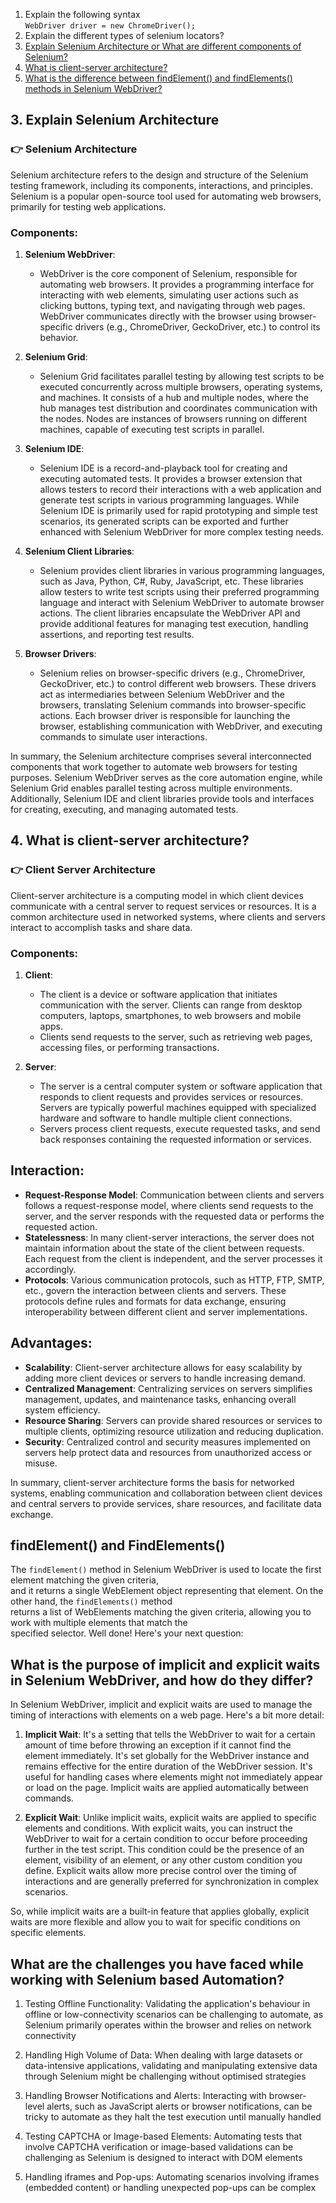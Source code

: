 1. Explain the following syntax  
`WebDriver driver = new ChromeDriver();`
2. Explain the different types of selenium locators?
3. [Explain Selenium Architecture or What are different components of Selenium?](#👉-selenium-architecture)
4. [What is client-server architecture?](#👉-client-server-architecture)
5. [What is the difference between findElement() and findElements() methods in Selenium WebDriver?](#👉-findElement()-FindElements())


## 3. Explain Selenium Architecture
### 👉 Selenium Architecture

Selenium architecture refers to the design and structure of the Selenium testing framework, including its components, interactions, and principles. Selenium is a popular open-source tool used for automating web browsers, primarily for testing web applications.

### Components:

1. **Selenium WebDriver**:  
   - WebDriver is the core component of Selenium, responsible for automating web browsers. It provides a programming interface for interacting with web elements, simulating user actions such as clicking buttons, typing text, and navigating through web pages. WebDriver communicates directly with the browser using browser-specific drivers (e.g., ChromeDriver, GeckoDriver, etc.) to control its behavior.

2. **Selenium Grid**:  
   - Selenium Grid facilitates parallel testing by allowing test scripts to be executed concurrently across multiple browsers, operating systems, and machines. It consists of a hub and multiple nodes, where the hub manages test distribution and coordinates communication with the nodes. Nodes are instances of browsers running on different machines, capable of executing test scripts in parallel.

3. **Selenium IDE**:  
   - Selenium IDE is a record-and-playback tool for creating and executing automated tests. It provides a browser extension that allows testers to record their interactions with a web application and generate test scripts in various programming languages. While Selenium IDE is primarily used for rapid prototyping and simple test scenarios, its generated scripts can be exported and further enhanced with Selenium WebDriver for more complex testing needs.

4. **Selenium Client Libraries**:  
   - Selenium provides client libraries in various programming languages, such as Java, Python, C#, Ruby, JavaScript, etc. These libraries allow testers to write test scripts using their preferred programming language and interact with Selenium WebDriver to automate browser actions. The client libraries encapsulate the WebDriver API and provide additional features for managing test execution, handling assertions, and reporting test results.

5. **Browser Drivers**:  
   - Selenium relies on browser-specific drivers (e.g., ChromeDriver, GeckoDriver, etc.) to control different web browsers. These drivers act as intermediaries between Selenium WebDriver and the browsers, translating Selenium commands into browser-specific actions. Each browser driver is responsible for launching the browser, establishing communication with WebDriver, and executing commands to simulate user interactions.

In summary, the Selenium architecture comprises several interconnected components that work together to automate web browsers for testing purposes. Selenium WebDriver serves as the core automation engine, while Selenium Grid enables parallel testing across multiple environments. Additionally, Selenium IDE and client libraries provide tools and interfaces for creating, executing, and managing automated tests.

## 4. What is client-server architecture?
### 👉 Client Server Architecture

Client-server architecture is a computing model in which client devices communicate with a central server to request services or resources. It is a common architecture used in networked systems, where clients and servers interact to accomplish tasks and share data.

### Components:

1. **Client**:
   - The client is a device or software application that initiates communication with the server. Clients can range from desktop computers, laptops, smartphones, to web browsers and mobile apps.
   - Clients send requests to the server, such as retrieving web pages, accessing files, or performing transactions.

2. **Server**:
   - The server is a central computer system or software application that responds to client requests and provides services or resources. Servers are typically powerful machines equipped with specialized hardware and software to handle multiple client connections.
   - Servers process client requests, execute requested tasks, and send back responses containing the requested information or services.

## Interaction:

- **Request-Response Model**: Communication between clients and servers follows a request-response model, where clients send requests to the server, and the server responds with the requested data or performs the requested action.
- **Statelessness**: In many client-server interactions, the server does not maintain information about the state of the client between requests. Each request from the client is independent, and the server processes it accordingly.
- **Protocols**: Various communication protocols, such as HTTP, FTP, SMTP, etc., govern the interaction between clients and servers. These protocols define rules and formats for data exchange, ensuring interoperability between different client and server implementations.

## Advantages:

- **Scalability**: Client-server architecture allows for easy scalability by adding more client devices or servers to handle increasing demand.
- **Centralized Management**: Centralizing services on servers simplifies management, updates, and maintenance tasks, enhancing overall system efficiency.
- **Resource Sharing**: Servers can provide shared resources or services to multiple clients, optimizing resource utilization and reducing duplication.
- **Security**: Centralized control and security measures implemented on servers help protect data and resources from unauthorized access or misuse.

In summary, client-server architecture forms the basis for networked systems, enabling communication and collaboration between client devices and central servers to provide services, share resources, and facilitate data exchange.

## findElement() and FindElements()
The `findElement()` method in Selenium WebDriver is used to locate the first element matching the given criteria,   
and it returns a single WebElement object representing that element. On the other hand, the `findElements()` method   
returns a list of WebElements matching the given criteria, allowing you to work with multiple elements that match the    
specified selector. Well done! Here's your next question:

## What is the purpose of implicit and explicit waits in Selenium WebDriver, and how do they differ?
In Selenium WebDriver, implicit and explicit waits are used to manage the timing of interactions with elements on a web page. 
Here's a bit more detail:

1. **Implicit Wait**: It's a setting that tells the WebDriver to wait for a certain amount of time before throwing an exception if it cannot find the element immediately. It's set globally for the WebDriver instance and remains effective for the entire duration of the WebDriver session. It's useful for handling cases where elements might not immediately appear or load on the page. Implicit waits are applied automatically between commands.

2. **Explicit Wait**: Unlike implicit waits, explicit waits are applied to specific elements and conditions. With explicit waits, you can instruct the WebDriver to wait for a certain condition to occur before proceeding further in the test script. This condition could be the presence of an element, visibility of an element, or any other custom condition you define. Explicit waits allow more precise control over the timing of interactions and are generally preferred for synchronization in complex scenarios.

So, while implicit waits are a built-in feature that applies globally, explicit waits are more flexible and allow you to wait for specific conditions on specific elements. 

## What are the challenges you have faced while working with Selenium based Automation?

1) Testing Offline Functionality: Validating the application's behaviour in offline or low-connectivity scenarios can be challenging to automate, as Selenium primarily operates within the browser and relies on network connectivity

2) Handling High Volume of Data: When dealing with large datasets or data-intensive applications, validating and manipulating extensive data through Selenium might be challenging without optimised strategies

3) Handling Browser Notifications and Alerts: Interacting with browser-level alerts, such as JavaScript alerts or browser notifications, can be tricky to automate as they halt the test execution until manually handled

4) Testing CAPTCHA or Image-based Elements: Automating tests that involve CAPTCHA verification or image-based validations can be challenging as Selenium is designed to interact with DOM elements

5) Handling iframes and Pop-ups: Automating scenarios involving iframes (embedded content) or handling unexpected pop-ups can be complex
